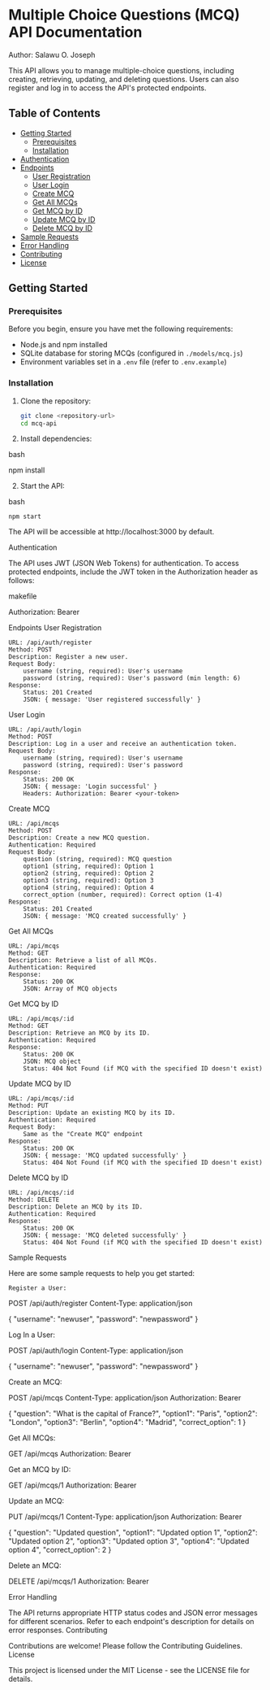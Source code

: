 # Multiple Choice Questions (MCQ) API Documentation

Author: Salawu O. Joseph


This API allows you to manage multiple-choice questions, including creating, retrieving, updating, and deleting questions. Users can also register and log in to access the API's protected endpoints.

## Table of Contents

- [Getting Started](#getting-started)
  - [Prerequisites](#prerequisites)
  - [Installation](#installation)
- [Authentication](#authentication)
- [Endpoints](#endpoints)
  - [User Registration](#user-registration)
  - [User Login](#user-login)
  - [Create MCQ](#create-mcq)
  - [Get All MCQs](#get-all-mcqs)
  - [Get MCQ by ID](#get-mcq-by-id)
  - [Update MCQ by ID](#update-mcq-by-id)
  - [Delete MCQ by ID](#delete-mcq-by-id)
- [Sample Requests](#sample-requests)
- [Error Handling](#error-handling)
- [Contributing](#contributing)
- [License](#license)

## Getting Started

### Prerequisites

Before you begin, ensure you have met the following requirements:

- Node.js and npm installed
- SQLite database for storing MCQs (configured in `./models/mcq.js`)
- Environment variables set in a `.env` file (refer to `.env.example`)

### Installation

1. Clone the repository:

   ```bash
   git clone <repository-url>
   cd mcq-api


1. Install dependencies:

bash

npm install

2. Start the API:

bash

    npm start

The API will be accessible at http://localhost:3000 by default.


Authentication

The API uses JWT (JSON Web Tokens) for authentication. To access protected endpoints, include the JWT token in the Authorization header as follows:

makefile

Authorization: Bearer <your-token>

Endpoints
User Registration

    URL: /api/auth/register
    Method: POST
    Description: Register a new user.
    Request Body:
        username (string, required): User's username
        password (string, required): User's password (min length: 6)
    Response:
        Status: 201 Created
        JSON: { message: 'User registered successfully' }

User Login

    URL: /api/auth/login
    Method: POST
    Description: Log in a user and receive an authentication token.
    Request Body:
        username (string, required): User's username
        password (string, required): User's password
    Response:
        Status: 200 OK
        JSON: { message: 'Login successful' }
        Headers: Authorization: Bearer <your-token>

Create MCQ

    URL: /api/mcqs
    Method: POST
    Description: Create a new MCQ question.
    Authentication: Required
    Request Body:
        question (string, required): MCQ question
        option1 (string, required): Option 1
        option2 (string, required): Option 2
        option3 (string, required): Option 3
        option4 (string, required): Option 4
        correct_option (number, required): Correct option (1-4)
    Response:
        Status: 201 Created
        JSON: { message: 'MCQ created successfully' }

Get All MCQs

    URL: /api/mcqs
    Method: GET
    Description: Retrieve a list of all MCQs.
    Authentication: Required
    Response:
        Status: 200 OK
        JSON: Array of MCQ objects

Get MCQ by ID

    URL: /api/mcqs/:id
    Method: GET
    Description: Retrieve an MCQ by its ID.
    Authentication: Required
    Response:
        Status: 200 OK
        JSON: MCQ object
        Status: 404 Not Found (if MCQ with the specified ID doesn't exist)

Update MCQ by ID

    URL: /api/mcqs/:id
    Method: PUT
    Description: Update an existing MCQ by its ID.
    Authentication: Required
    Request Body:
        Same as the "Create MCQ" endpoint
    Response:
        Status: 200 OK
        JSON: { message: 'MCQ updated successfully' }
        Status: 404 Not Found (if MCQ with the specified ID doesn't exist)

Delete MCQ by ID

    URL: /api/mcqs/:id
    Method: DELETE
    Description: Delete an MCQ by its ID.
    Authentication: Required
    Response:
        Status: 200 OK
        JSON: { message: 'MCQ deleted successfully' }
        Status: 404 Not Found (if MCQ with the specified ID doesn't exist)



Sample Requests

Here are some sample requests to help you get started:

    Register a User:

    

POST /api/auth/register
Content-Type: application/json

{
  "username": "newuser",
  "password": "newpassword"
}

Log In a User:


POST /api/auth/login
Content-Type: application/json

{
  "username": "newuser",
  "password": "newpassword"
}

Create an MCQ:


POST /api/mcqs
Content-Type: application/json
Authorization: Bearer <your-token>

{
  "question": "What is the capital of France?",
  "option1": "Paris",
  "option2": "London",
  "option3": "Berlin",
  "option4": "Madrid",
  "correct_option": 1
}

Get All MCQs:


GET /api/mcqs
Authorization: Bearer <your-token>

Get an MCQ by ID:



GET /api/mcqs/1
Authorization: Bearer <your-token>

Update an MCQ:



PUT /api/mcqs/1
Content-Type: application/json
Authorization: Bearer <your-token>

{
  "question": "Updated question",
  "option1": "Updated option 1",
  "option2": "Updated option 2",
  "option3": "Updated option 3",
  "option4": "Updated option 4",
  "correct_option": 2
}

Delete an MCQ:



DELETE /api/mcqs/1
Authorization: Bearer <your-token>

Error Handling

The API returns appropriate HTTP status codes and JSON error messages for different scenarios. Refer to each endpoint's description for details on error responses.
Contributing

Contributions are welcome! Please follow the Contributing Guidelines.
License

This project is licensed under the MIT License - see the LICENSE file for details.

